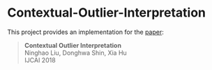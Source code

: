 # Contextual-Outlier-Interpretation

This project provides an implementation for the [paper](https://www.ijcai.org/proceedings/2018/0341.pdf): <br>

> **Contextual Outlier Interpretation**<br>
Ninghao Liu, Donghwa Shin, Xia Hu<br>
IJCAI 2018 <br>
